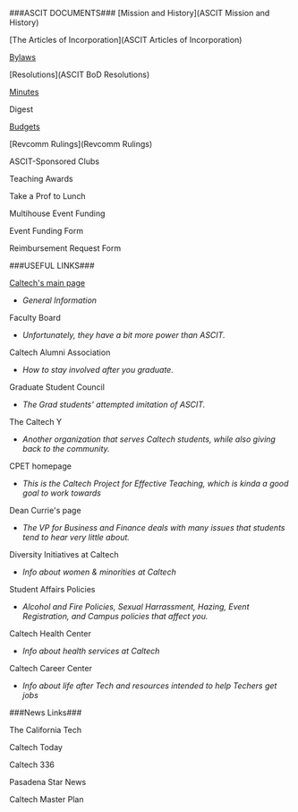 ###ASCIT DOCUMENTS###
[Mission and History](ASCIT Mission and History)

[The Articles of Incorporation](ASCIT Articles of Incorporation)

[Bylaws](ASCIT_Bylaws)

[Resolutions](ASCIT BoD Resolutions)

[Minutes](Minutes)

Digest

[Budgets](Budgets)

[Revcomm Rulings](Revcomm Rulings)

ASCIT-Sponsored Clubs

Teaching Awards

Take a Prof to Lunch

Multihouse Event Funding

Event Funding Form

Reimbursement Request Form

###USEFUL LINKS###

[Caltech's main page](http://www.caltech.edu/)

* *General Information*

Faculty Board

* *Unfortunately, they have a bit more power than ASCIT.*

Caltech Alumni Association

* *How to stay involved after you graduate.*

Graduate Student Council

* *The Grad students' attempted imitation of ASCIT.*

The Caltech Y

* *Another organization that serves Caltech students, while also giving back to the community.*

CPET homepage

* *This is the Caltech Project for Effective Teaching, which is kinda a good goal to work towards*

Dean Currie's page

* *The VP for Business and Finance deals with many issues that students tend to hear very little about.*

Diversity Initiatives at Caltech

* *Info about women & minorities at Caltech*

Student Affairs Policies

* *Alcohol and Fire Policies, Sexual Harrassment, Hazing, Event Registration, and Campus policies that affect you.*

Caltech Health Center

* *Info about health services at Caltech*

Caltech Career Center

* *Info about life after Tech and resources intended to help Techers get jobs*

###News Links###

The California Tech

Caltech Today

Caltech 336

Pasadena Star News

Caltech Master Plan

      

      

      